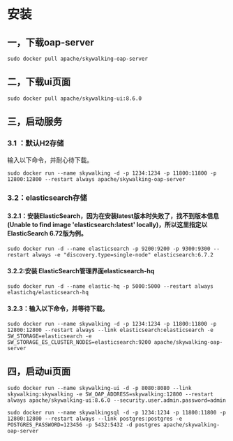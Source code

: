 # 安装

## 一，下载oap-server

```shell
sudo docker pull apache/skywalking-oap-server
```

## 二，下载ui页面

```shell
sudo docker pull apache/skywalking-ui:8.6.0
```

## 三，启动服务

### 3.1 ：默认H2存储

输入以下命令，并耐心待下载。

```shell
sudo docker run --name skywalking -d -p 1234:1234 -p 11800:11800 -p 12800:12800 --restart always apache/skywalking-oap-server 
```

### 3.2：elasticsearch存储

#### 3.2.1：安装ElasticSearch，因为在安装latest版本时失败了，找不到版本信息(Unable to find image 'elasticsearch:latest' locally)，所以这里指定以ElasticSearch 6.72版为例。 

```shell
sudo docker run -d --name elasticsearch -p 9200:9200 -p 9300:9300 --restart always -e "discovery.type=single-node" elasticsearch:6.7.2
```

#### 3.2.2:安装 ElasticSearch管理界面elasticsearch-hq　　  

```shell
sudo docker run -d --name elastic-hq -p 5000:5000 --restart always elastichq/elasticsearch-hq
```

#### 3.2.3：输入以下命令，并等待下载。　　

```shell
sudo docker run --name skywalking -d -p 1234:1234 -p 11800:11800 -p 12800:12800 --restart always --link elasticsearch:elasticsearch -e SW_STORAGE=elasticsearch -e SW_STORAGE_ES_CLUSTER_NODES=elasticsearch:9200 apache/skywalking-oap-server 
```

## 四，启动ui页面

```shell
sudo docker run --name skywalking-ui -d -p 8080:8080 --link skywalking:skywalking -e SW_OAP_ADDRESS=skywalking:12800 --restart always apache/skywalking-ui:8.6.0 --security.user.admin.password=admin
```

```shell
sudo docker run --name skywalkingsql -d -p 1234:1234 -p 11800:11800 -p 12800:12800 --restart always --link postgres:postgres -e POSTGRES_PASSWORD=123456 -p 5432:5432 -d postgres apache/skywalking-oap-server 
```

